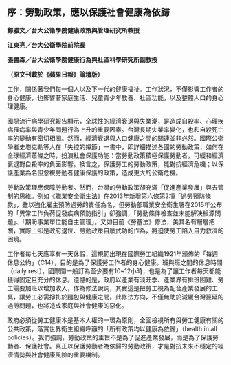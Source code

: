 ## 序：勞動政策，應以保護社會健康為依歸

**鄭雅文／台大公衛學院健康政策與管理研究所教授**

**江東亮／台大公衛學院前院長**

**張書森／台大公衛學院健康行為與社區科學研究所副教授**

**（原文刊載於《蘋果日報》論壇版）**

工作，關係著我們每一個人以及下一代的健康福祉。工作狀況，不僅影響工作者的身心健康，也影響著家庭生活、兒童青少年教養、社區功能，以及整體人口的身心理健康。

國際流行病學研究報告顯示，全球性的經濟衰退與失業潮，是造成自殺率、心理疾病罹病率與青少年問題行為上升的重要因素。台灣長期失業率變化，也和自殺死亡率的變動有密切相關。然而，經濟衰退與人口健康之間的關連並非必然。國際公衛學者史塔克勒等人在「失控的撙節」一書中，即詳細描述各國的勞動政策，如何在全球經濟蕭條之時，扮演社會保護功能：當勞動政策積極保護勞動者，可緩和經濟衰退對自殺率的負面影響。換言之，保護勞工的勞動政策，能對抗經濟危機；以保護產業為名但忽視勞動者健康保護的政策，造成更大的公衛危機。

勞動政策理應保障勞動者。然而，台灣的勞動政策卻充滿「促進產業發展」與去管制的思維。例如《職業安全衛生法》在2013年新增第六條第2項「過勞預防條款」，雖以強化雇主預防過勞的責任為名，但勞動部職業安全衛生署在2015年公布的「異常工作負荷促發疾病預防指引」卻強調，「勞動條件檢查並未能解決根源問題」、「期盼事業單位能自主管理」。又如目前《勞基法》修法，美其名有層層把關，實際上卻是政府退位、勞動政策自廢武功的作為，將迫使勞工陷入自力救濟的困境。

工作者每七天應享有一天休假，這規範出現在國際勞工組織1921年頒佈的「每週休息公約」（C14），目的是為了保護勞工作者的身心健康。班與班之間的休息時間（daily rest），國際間一般訂為至少要有10~12小時，也是為了讓工作者每天都能獲得固定且充分的休息。遺憾的是，政府以產業有淡旺季、產業界有排班困難、勞工需要加班以增加收入，作為修法說詞，其實這是把勞工視為配合產業發展的工具，讓勞工必需掙扎於麵包與健康之間。此修法方向，不僅無助於減緩台灣蔓延的過勞問題，也將造成家庭與社會健康的惡化。

政府必須從勞工健康本是基本人權的一環為原則，全面檢視所有與勞工健康有關的公共政策，落實世界衛生組織呼籲的「所有政策均以健康為依歸」（health in all policies）。我們強調，勞動政策的主旨不是為了促進產業發展，而是為了保護勞動者、保護社會。真正以保護勞動者為依歸的勞動政策，才是對抗未來不穩定的經濟情勢與社會健康風險的重要機制。
